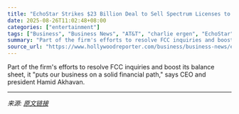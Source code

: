 ```yaml
---
title: "EchoStar Strikes $23 Billion Deal to Sell Spectrum Licenses to AT&T"
date: 2025-08-26T11:02:48+08:00
categories: ["entertainment"]
tags: ["Business", "Business News", "AT&T", "charlie ergen", "EchoStar"]
summary: "Part of the firm's efforts to resolve FCC inquiries and boost its balance sheet, it \"puts our business on a solid financial path,\" says CEO and president Hamid Akhavan."
source_url: "https://www.hollywoodreporter.com/business/business-news/echostar-att-spectrum-licenses-sale-fcc-inquiries-1236353609/"
---
```


Part of the firm's efforts to resolve FCC inquiries and boost its balance sheet, it "puts our business on a solid financial path," says CEO and president Hamid Akhavan.

---

*来源: [原文链接](https://www.hollywoodreporter.com/business/business-news/echostar-att-spectrum-licenses-sale-fcc-inquiries-1236353609/)*
